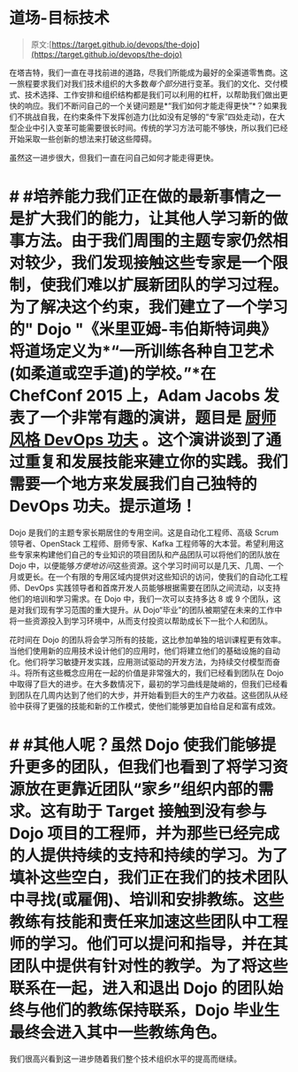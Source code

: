 # 道场-目标技术

> 原文:[https://target.github.io/devops/the-dojo](https://target.github.io/devops/the-dojo)

在塔吉特，我们一直在寻找前进的道路，尽我们所能成为最好的全渠道零售商。这一旅程要求我们对我们技术组织的大多数*每个部分*进行变革。我们的文化、交付模式、技术选择、工作安排和组织结构都是我们可以利用的杠杆，以帮助我们做出更快的响应。我们不断问自己的一个关键问题是*“我们如何才能走得更快”*？如果我们不挑战自我，在约束条件下发挥创造力(比如没有足够的“专家”四处走动)，在大型企业中引入变革可能需要很长时间。传统的学习方法可能不够快，所以我们已经开始采取一些创新的想法来打破这些障碍。

虽然这一进步很大，但我们一直在问自己如何才能走得更快。

# # #培养能力我们正在做的最新事情之一是扩大我们的能力，让其他人学习新的做事方法。由于我们周围的主题专家仍然相对较少，我们发现接触这些专家是一个限制，使我们难以扩展新团队的学习过程。为了解决这个约束，我们建立了一个学习的" **Dojo** "《米里亚姆-韦伯斯特词典》将道场定义为*“一所训练各种自卫艺术(如柔道或空手道)的学校。”*在 ChefConf 2015 上，Adam Jacobs 发表了一个非常有趣的演讲，题目是 **[厨师风格 DevOps 功夫](https://www.youtube.com/watch?v=_DEToXsgrPc)** 。这个演讲谈到了通过重复和发展技能来建立你的实践。我们需要一个地方来发展我们自己独特的 DevOps 功夫。提示道场！

Dojo 是我们的主题专家长期居住的专用空间。这是自动化工程师、高级 Scrum 领导者、OpenStack 工程师、厨师专家、Kafka 工程师等的大本营。希望利用这些专家来构建他们自己的专业知识的项目团队和产品团队可以将他们的团队放在 Dojo 中，以便能够*方便地访问*这些资源。这个学习时间可以是几天、几周、一个月或更长。在一个有限的专用区域内提供对这些知识的访问，使我们的自动化工程师、DevOps 实践领导者和首席开发人员能够根据需要在团队之间流动，以支持他们的培训和学习需求。在 Dojo 中，我们一次可以支持多达 8 或 9 个团队，这是对我们现有学习范围的重大提升。从 Dojo“毕业”的团队被期望在未来的工作中将一些资源投入到学习环境中，从而支付投资以帮助成长下一批个人和团队。

花时间在 Dojo 的团队将会学习所有的技能，这比参加单独的培训课程更有效率。当他们使用新的应用技术设计他们的应用时，他们将建立他们的基础设施的自动化。他们将学习敏捷开发实践，应用测试驱动的开发方法，为持续交付模型而奋斗。将所有这些概念应用在一起的价值是非常强大的，我们已经看到团队在 Dojo 中取得了巨大的进步。在大多数情况下，最初的学习曲线是陡峭的，但我们已经看到团队在几周内达到了他们的大步，并开始看到巨大的生产力收益。这些团队从经验中获得了更强的技能和新的工作模式，使他们能够更加自给自足和富有成效。

# # #其他人呢？虽然 Dojo 使我们能够提升更多的团队，但我们也看到了将学习资源放在更靠近团队“家乡”组织内部的需求。这有助于 Target 接触到没有参与 Dojo 项目的工程师，并为那些已经完成的人提供持续的支持和持续的学习。为了填补这些空白，我们正在我们的技术团队中寻找(或雇佣)、培训和安排教练。这些教练有技能和责任来加速这些团队中工程师的学习。他们可以提问和指导，并在其团队中提供有针对性的教学。为了将这些联系在一起，进入和退出 Dojo 的团队始终与他们的教练保持联系，Dojo 毕业生最终会进入其中一些教练角色。

我们很高兴看到这一进步随着我们整个技术组织水平的提高而继续。
